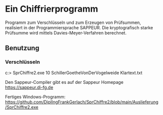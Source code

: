 # Ein Chiffrierprogramm 

Programm zum Verschlüsseln und zum Erzeugen von Prüfsummen, realisiert in der Programmiersprache SAPPEUR.
Die kryptografisch starke Prüfsumme wird mittels Davies-Meyer-Verfahren berechnet.

## Benutzung

### Verschlüsseln
c:\> SprChiffre2.exe 10 SchillerGoetheVonDerVogelweide Klartext.txt


Den Sappeur-Compiler gibt es auf der Sappeur Homepage https://sappeur.di-fg.de


Fertiges Windows-Programm: https://github.com/DiplIngFrankGerlach/SprChiffre2/blob/main/Auslieferung/SprChiffre2.exe
